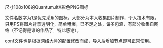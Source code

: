 尺寸108x108的QuantumultX彩色PNG图标

文件名数字为1是优先采用的图标，大部分为本人收集图片制作，个人技术有限，只用PS将图片背景透明化，简单粗爆，已不足之处，请多包涵，有部分收集自网络（不记得是谁的作品了，特此感谢）。

conf文件也是根据网络大神的配置修改而成，导入后增加节点即可正常使用。
